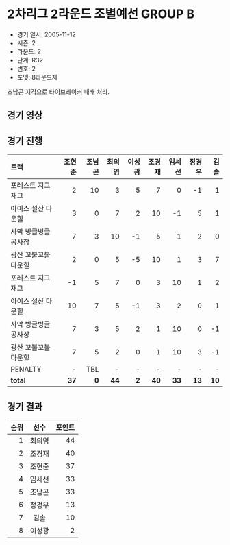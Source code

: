 # 2차리그 2라운드 조별예선 GROUP B

- 경기 일시: 2005-11-12
- 시즌: 2
- 라운드: 2
- 단계: R32
- 번호: 2
- 포맷: 8라운드제



조남곤 지각으로 타이브레이커 패배 처리.

## 경기 영상
## 경기 진행

| 트랙 | 조현준 | 조남곤 | 최의영 | 이성광 | 조경재 | 임세선 | 정경우 | 김솔 |
|:---|---:|---:|---:|---:|---:|---:|---:|---:|
| 포레스트 지그재그 | 2 | 10 | 3 | 5 | 7 | 0 | -1 | 1 |
| 아이스 설산 다운힐 | 3 | 0 | 7 | 2 | 10 | -1 | 5 | 1 |
| 사막 빙글빙글 공사장 | 7 | 3 | 10 | -1 | 5 | 1 | 2 | 0 |
| 광산 꼬불꼬불 다운힐 | 2 | 0 | 5 | -5 | 10 | 1 | 3 | 7 |
| 포레스트 지그재그 | -1 | 5 | 7 | 0 | 3 | 10 | 1 | 2 |
| 아이스 설산 다운힐 | 10 | 7 | 5 | -1 | 3 | 2 | 0 | 1 |
| 사막 빙글빙글 공사장 | 7 | 3 | 5 | 2 | 1 | 10 | 0 | -1 |
| 광산 꼬불꼬불 다운힐 | 7 | 5 | 2 | 0 | 1 | 10 | 3 | -1 |
| PENALTY | - | TBL | - | - | - | - | - | - |
| __total__ | __37__ | __0__ | __44__ | __2__ | __40__ | __33__ | __13__ | __10__ |




## 경기 결과

| 순위 | 선수 | 포인트 |
|---:|:---:|---:|
| 1 | 최의영 | 44 |
| 2 | 조경재 | 40 |
| 3 | 조현준 | 37 |
| 4 | 임세선 | 33 |
| 5 | 조남곤 | 33 |
| 6 | 정경우 | 13 |
| 7 | 김솔 | 10 |
| 8 | 이성광 | 2 |

